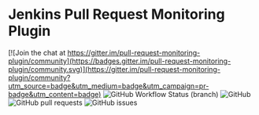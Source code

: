 # Jenkins Pull Request Monitoring Plugin

[![Join the chat at https://gitter.im/pull-request-monitoring-plugin/community](https://badges.gitter.im/pull-request-monitoring-plugin/community.svg)](https://gitter.im/pull-request-monitoring-plugin/community?utm_source=badge&utm_medium=badge&utm_campaign=pr-badge&utm_content=badge)
![GitHub Workflow Status (branch)](https://img.shields.io/github/workflow/status/simonsymhoven/pull-request-monitoring-plugin/GitHub%20CI/master)
![GitHub](https://img.shields.io/github/license/simonsymhoven/pull-request-monitoring-plugin)
![GitHub pull requests](https://img.shields.io/github/issues-pr/simonsymhoven/pull-request-monitoring-plugin)
![GitHub issues](https://img.shields.io/github/issues/simonsymhoven/pull-request-monitoring-plugin)